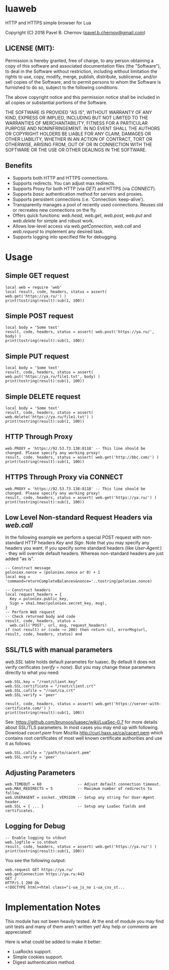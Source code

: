 # luaweb
HTTP and HTTPS simple browser for Lua

Copyright (C) 2018 Pavel B. Chernov (pavel.b.chernov@gmail.com)

## LICENSE (MIT):

Permission is hereby granted, free of charge, to any person obtaining a copy
of this software and associated documentation files (the "Software"), to deal
in the Software without restriction, including without limitation the rights
to use, copy, modify, merge, publish, distribute, sublicense, and/or sell
copies of the Software, and to permit persons to whom the Software is
furnished to do so, subject to the following conditions:

The above copyright notice and this permission notice shall be included in all
copies or substantial portions of the Software.

THE SOFTWARE IS PROVIDED "AS IS", WITHOUT WARRANTY OF ANY KIND, EXPRESS OR
IMPLIED, INCLUDING BUT NOT LIMITED TO THE WARRANTIES OF MERCHANTABILITY,
FITNESS FOR A PARTICULAR PURPOSE AND NONINFRINGEMENT. IN NO EVENT SHALL THE
AUTHORS OR COPYRIGHT HOLDERS BE LIABLE FOR ANY CLAIM, DAMAGES OR OTHER
LIABILITY, WHETHER IN AN ACTION OF CONTRACT, TORT OR OTHERWISE, ARISING FROM,
OUT OF OR IN CONNECTION WITH THE SOFTWARE OR THE USE OR OTHER DEALINGS IN THE
SOFTWARE.

## Benefits
- Supports both HTTP and HTTPS connections.
- Supports redirects. You can adjust max redirects.
- Supports Proxy for both HTTP (via *GET*) and HTTPS (via *CONNECT*).
- Supports *basic* authentication method for servers and proxies.
- Supports persistent connections (i.e. 'Connection: keep-alive').
- Transparently manages a pool of recently used connections. Reuses old or recreates new connections on the fly.
- Offers quick functions: *web.head*, *web.get*, *web.post*, *web.put* and *web.delete* for simple and robust work.
- Allows low-level access via *web.getConnection*, *web.call* and *web.request* to implement any desired task.
- Supports logging into specified file for debugging.

# Usage

## Simple GET request

  ```
  local web = require 'web'
  local result, code, headers, status = assert( web.get('https://ya.ru/') )
  print(tostring(result):sub(1, 100))
  ```

## Simple POST request

  ```
  local body = 'Some text'
  result, code, headers, status = assert( web.post('https://ya.ru/', body) )
  print(tostring(result):sub(1, 100))
  ```
  
## Simple PUT request

  ```
  local body = 'Some text'
  result, code, headers, status = assert( web.put('https://ya.ru/file1.txt', body) )
  print(tostring(result):sub(1, 100))
  ```
  
## Simple DELETE request

  ```
  local body = 'Some text'
  result, code, headers, status = assert( web.delete('https://ya.ru/file1.txt') )
  print(tostring(result):sub(1, 100))
  ```

## HTTP Through Proxy

  ```
  web.PROXY = 'https://92.53.73.138:8118' -- This line should be changed. Please specify any working proxy!
  result, code, headers, status = assert( web.get('http://bbc.com/') )
  print(tostring(result):sub(1, 100))
  ```

## HTTPS Through Proxy via CONNECT

  ```
  web.PROXY = 'https://92.53.73.138:8118' -- This line should be changed. Please specify any working proxy!
  result, code, headers, status = assert( web.get('https://ya.ru/') )
  print(tostring(result):sub(1, 100))
  ```

## Low Level Non-standard Request Headers via *web.call*

In the following example we perform a special POST request with non-standard HTTP headers *Key* and *Sign*.
Note that you may specify any headers you want. If you specify some standard headers (like *User-Agent:*) - they
will override default headers.
Whereas non-standard headers are just added "as is".
  ```
  -- Construct message
  poloniex.nonce = (poloniex.nonce or 0) + 1
  local msg = 'command=returnCompleteBalances&nonce='..tostring(poloniex.nonce)
  
  -- Construct headers
  local request_headers = {
    Key = poloniex.public_key,
    Sign = sha1.hmac(poloniex.secret_key, msg),
  }
  -- Perform Web request
  -- Check returned body and code
  result, code, headers, status =
    web.call('POST', url, msg, request_headers)
  if (not result) or (code ~= 200) then return nil, errorMsg(url, result, code, headers, status) end
  ```

## SSL/TLS with manual parameters

  *web.SSL* table holds default parametes for luasec. By default it does not verify cerificates (*verify = none*). But you may change these parameters directly to what you need:
  
  ```
  web.SSL.key = "/root/client.key"
  web.SSL.certificate = "/root/client.crt"
  web.SSL.cafile = "/root/ca.crt"
  web.SSL.verify = 'peer'
  
  result, code, headers, status = assert( web.get('https://server-with-certificate.com/') )
  print(tostring(result):sub(1, 100))
  ```

See: https://github.com/brunoos/luasec/wiki/LuaSec-0.7 for more details about SSL/TLS parameters.
In most cases you may end up with following. Download *cacert.pem* from Mozilla http://curl.haxx.se/ca/cacert.pem which contains root certificates of most well known certificate authorities and use it as follows:
  ```
  web.SSL.cafile = "/path/to/cacert.pem"
  web.SSL.verify = 'peer'
  ```

## Adjusting Parameters

  ```
  web.TIMEOUT = 60                -- Adjust default connection timeout.
  web.MAX_REDIRECTS = 5           -- Maximum number of redirects to follow.
  web.USERAGENT = socket._VERSION -- Setup any string for User-Agent header.
  web.SSL = { ... }               -- Setup any LuaSec fields and certificates.
  ```

## Logging for Debug

  ```
  -- Enable logging to stdout
  web.logfile = io.stdout
  result, code, headers, status = assert( web.get('https://ya.ru/') )
  print(tostring(result):sub(1, 100))
  ```
You see the following output:
  ```
web.request GET https://ya.ru/
web.getConnection https://ya.ru:443
GET /
HTTP/1.1 200 Ok
<!DOCTYPE html><html class="i-ua_js_no i-ua_css_st...
  ```


# Implementation Notes

This module has not been heavily tested. At the end of module you may find unit tests and many of them aren't written yet!
Any help or comments are appreciated!

Here is what could be added to make it better:
- LuaRocks support.
- Simple cookies support.
- Digest authentication method.

